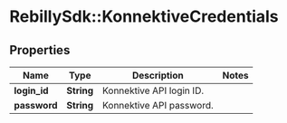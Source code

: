 # RebillySdk::KonnektiveCredentials

## Properties
Name | Type | Description | Notes
------------ | ------------- | ------------- | -------------
**login_id** | **String** | Konnektive API login ID. | 
**password** | **String** | Konnektive API password. | 

